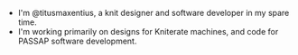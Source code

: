  - I'm @titusmaxentius, a knit designer and software developer in my spare time.
 - I'm working primarily on designs for Kniterate machines, and code for PASSAP software development. 

<!---
titusmaxentius/titusmaxentius is a ✨ special ✨ repository because its `README.md` (this file) appears on your GitHub profile.
You can click the Preview link to take a look at your changes.
--->
